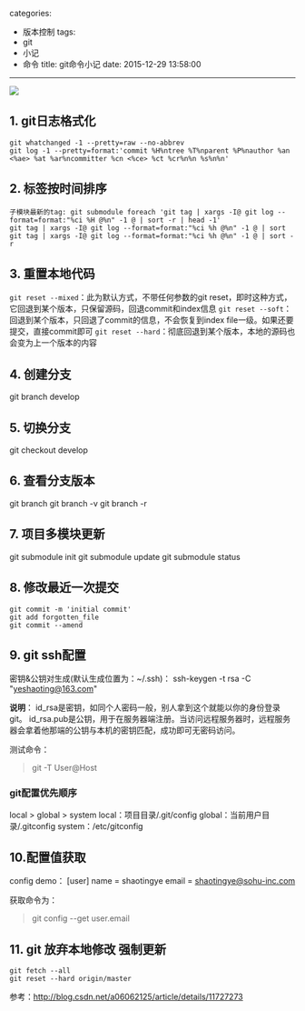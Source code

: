 categories:
  - 版本控制
tags:
  - git
  - 小记
  - 命令
title: git命令小记
date: 2015-12-29 13:58:00
---

<img src="/asserts/images/logo/git.png" class="img-logo img-center" />


## 1. git日志格式化
``` shell
git whatchanged -1 --pretty=raw --no-abbrev
git log -1 --pretty=format:'commit %H%ntree %T%nparent %P%nauthor %an <%ae> %at %ar%ncommitter %cn <%ce> %ct %cr%n%n %s%n%n'
```


## 2. 标签按时间排序
``` shell
子模块最新的tag: git submodule foreach 'git tag | xargs -I@ git log --format=format:"%ci %H @%n" -1 @ | sort -r | head -1'
git tag | xargs -I@ git log --format=format:"%ci %h @%n" -1 @ | sort
git tag | xargs -I@ git log --format=format:"%ci %h @%n" -1 @ | sort -r
```


## 3. 重置本地代码
`git reset --mixed`：此为默认方式，不带任何参数的git reset，即时这种方式，它回退到某个版本，只保留源码，回退commit和index信息
`git reset --soft`：回退到某个版本，只回退了commit的信息，不会恢复到index file一级。如果还要提交，直接commit即可
`git reset --hard`：彻底回退到某个版本，本地的源码也会变为上一个版本的内容


## 4. 创建分支
git branch develop


## 5. 切换分支
git checkout develop

<!-- more -->

## 6. 查看分支版本
git branch
git branch -v
git branch -r


## 7. 项目多模块更新
git submodule init
git submodule update
git submodule status


## 8. 修改最近一次提交
``` shell
git commit -m 'initial commit'
git add forgotten_file
git commit --amend
```


## 9. git ssh配置
密钥&公钥对生成(默认生成位置为：~/.ssh)：
ssh-keygen -t rsa -C "yeshaoting@163.com"

**说明**：
id_rsa是密钥，如同个人密码一般，别人拿到这个就能以你的身份登录git。
id_rsa.pub是公钥，用于在服务器端注册。当访问远程服务器时，远程服务器会拿着他那端的公钥与本机的密钥匹配，成功即可无密码访问。

测试命令：
> git -T User@Host

### git配置优先顺序
local > global > system
local：项目目录/.git/config
global：当前用户目录/.gitconfig
system：/etc/gitconfig


## 10.配置值获取
config demo：
[user]
        name = shaotingye
        email = shaotingye@sohu-inc.com

获取命令为：
> git config --get user.email


## 11. git 放弃本地修改 强制更新
``` shell
git fetch --all
git reset --hard origin/master
```

参考：http://blog.csdn.net/a06062125/article/details/11727273